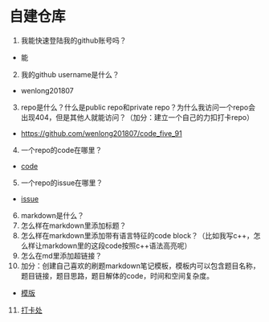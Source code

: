 # 自建仓库
1. 我能快速登陆我的github账号吗？
  - 能
2. 我的github username是什么？
  - wenlong201807
3. repo是什么？什么是public repo和private repo？为什么我访问一个repo会出现404，但是其他人就能访问？（加分：建立一个自己的力扣打卡repo）
  - https://github.com/wenlong201807/code_five_91
4. 一个repo的code在哪里？
  - [code](https://github.com/wenlong201807/code_five_91/blob/main/index.html)
5. 一个repo的issue在哪里？
  - [issue](https://github.com/wenlong201807/code_five_91/labels)
6. markdown是什么？
7. 怎么样在markdown里添加标题？
8. 怎么样在markdown里添加带有语言特征的code block？（比如我写c++，怎么样让markdown里的这段code按照c++语法高亮呢）
9. 怎么在md里添加超链接？
10. 加分：创建自己喜欢的刷题markdown笔记模板，模板内可以包含题目名称，题目链接，题目思路，题目解体的code，时间和空间复杂度。
  - [模版](https://github.com/wenlong201807/code_five_91/blob/main/template.md)
11. [打卡处](https://github.com/wenlong201807/code_five_91/issues/1)
